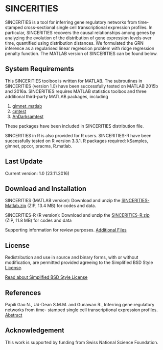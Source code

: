 # SINCERITIES
SINCERITIES is a tool for inferring gene regulatory networks from time-stamped cross-sectional single cell transcriptional expression profiles. In particular, SINCERITIES recovers the causal relationships among genes by analyzing the evolution of the distribution of gene expression levels over time, quantified using distribution distances. We formulated the GRN inference as a regularised linear regression problem with ridge regression penalty function. The MATLAB version of SINCERITIES can be found below. 

## System Requirements
This SINCERITIES toolbox is written for MATLAB. The subroutines in SINCERITIES (version 1.0) have been successfully tested on MATLAB 2015b and 2016a. SINCERITIES requires MATLAB statistics toolbox and three additional third-party MATLAB packages, including

1. [glmnet_matlab](http://web.stanford.edu/~hastie/glmnet_matlab/)
2. [cmtest](https://ch.mathworks.com/matlabcentral/fileexchange/50157-cramer-von-mises-test?focused=3866202&tab=function)
3. [AnDarksamtest](https://ch.mathworks.com/matlabcentral/fileexchange/17451-andarksamtest)

These packages have been included in SINCERITIES distribution file.

SINCERITIES in R is also provided for R users. SINCERITIES-R  have been successfully tested on R version 3.3.1. R packages required: kSamples, glmnet, ppcor, pracma, R.matlab.

## Last Update
Current version: 1.0 (23.11.2016)

## Download and Installation

SINCERITIES (MATLAB version):
Download and unzip the [SINCERITIES-Matlab.zip](https://github.com/CABSEL-ICB/SINCERITIES/blob/master/SINCERITIES-Matlab.zip) (ZIP, 13.4 MB) for codes and data.

SINCERITIES-R (R version):
Download and unzip the [SINCERITIES-R.zip](https://github.com/CABSEL-ICB/SINCERITIES/blob/master/SINCERITIES-R.zip) (ZIP, 11.8 MB) for codes and data

Supporting information for review purposes.
[Additional Files](https://github.com/CABSEL-ICB/SINCERITIES/tree/master/Additional%20Files)

## License
Redistribution and use in source and binary forms, with or without modification, are permitted provided agreeing to the Simplified BSD Style [License](https://github.com/CABSEL-ICB/SINCERITIES/blob/master/Sincerities-license.rtf).

[Read about Simplified BSD Style License](https://opensource.org/licenses/bsd-license.php)

## References
Papili Gao N., Ud-Dean S.M.M. and Gunawan R., Inferring gene regulatory networks from time- stamped single cell transcriptional expression profiles. [Abstract](http://biorxiv.org/content/early/2016/11/23/089110)

## Acknowledgement
This work is supported by funding from Swiss National Science Foundation.
